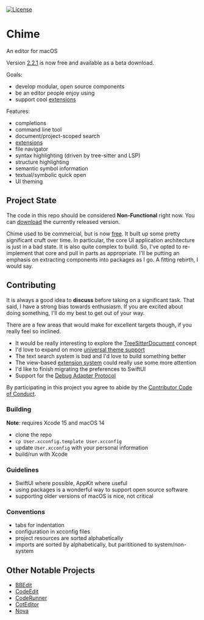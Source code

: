 [![License][license badge]][license]

# Chime
An editor for macOS

Version [2.2.1][download] is now free and available as a beta download.

Goals:
- develop modular, open source components
- be an editor people enjoy using
- support cool [extensions][chimekit]

Features:
- completions
- command line tool
- document/project-scoped search
- [extensions][chimekit]
- file navigator
- syntax highlighting (driven by tree-sitter and LSP)
- structure highlighting
- semantic symbol information
- textual/symbolic quick open
- UI theming

## Project State

The code in this repo should be considered **Non-Functional** right now. You can [download][download] the currently released version.

Chime used to be commercial, but is now [free][download]. It built up some pretty significant cruft over time. In particular, the core UI application architecture is just in a bad state. It is also quite complex to build. So, I've opted to re-implement that core and pull in parts as appropriate. I'll be putting an emphasis on extracting components into packages as I go. A fitting rebirth, I would say.

## Contributing

It is always a good idea to **discuss** before taking on a significant task. That said, I have a strong bias towards enthusiasm. If you are excited about doing something, I'll do my best to get out of your way.

There are a few areas that would make for excellent targets though, if you really feel so inclined.

- It would be really interesting to explore the [TreeSitterDocument](https://github.com/ChimeHQ/SwiftTreeSitter#treesitterdocument) concept
- I'd love to expand on more [universal theme support](https://github.com/chimeHQ/ThemePark)
- The text search system is bad and I'd love to build something better
- The view-based [extension system][chimekit] could really use some more attention
- I'd like to finish migrating the preferences to SwiftUI
- Support for the [Debug Adapter Protocol](https://github.com/ChimeHQ/DebugAdapterProtocol)

By participating in this project you agree to abide by the [Contributor Code of Conduct](CODE_OF_CONDUCT.md).

### Building

**Note**: requires Xcode 15 and macOS 14

- clone the repo
- `cp User.xcconfig.template User.xcconfig`
- update `User.xcconfig` with your personal information
- build/run with Xcode

### Guidelines

- SwiftUI where possible, AppKit where useful
- using packages is a wonderful way to support open source software
- supporting older versions of macOS is nice, not critical

### Conventions

- tabs for indentation
- configuration in xcconfig files
- project resources are sorted alphabetically
- imports are sorted by alphabetically, but parititioned to system/non-system

## Other Notable Projects

- [BBEdit](https://www.barebones.com/products/bbedit/)
- [CodeEdit](https://www.codeedit.app)
- [CodeRunner](https://coderunnerapp.com)
- [CotEditor](https://coteditor.com)
- [Nova](https://nova.app)

[license]: https://opensource.org/licenses/BSD-3-Clause
[license badge]: https://img.shields.io/github/license/ChimeHQ/Chime
[download]: https://www.chimehq.com/download
[chimekit]: https://github.com/ChimeHQ/ChimeKit
